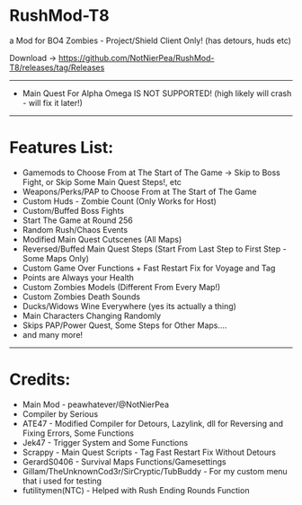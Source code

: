# RushMod-T8
a Mod for BO4 Zombies - Project/Shield Client Only! (has detours, huds etc)

Download -> https://github.com/NotNierPea/RushMod-T8/releases/tag/Releases

------------------

- Main Quest For Alpha Omega IS NOT SUPPORTED! (high likely will crash - will fix it later!)

------------------

# Features List:

- Gamemods to Choose From at The Start of The Game -> Skip to Boss Fight, or Skip Some Main Quest Steps!, etc
- Weapons/Perks/PAP to Choose From at The Start of The Game
- Custom Huds - Zombie Count (Only Works for Host)
- Custom/Buffed Boss Fights
- Start The Game at Round 256
- Random Rush/Chaos Events
- Modified Main Quest Cutscenes (All Maps)
- Reversed/Buffed Main Quest Steps (Start From Last Step to First Step - Some Maps Only)
- Custom Game Over Functions + Fast Restart Fix for Voyage and Tag
- Points are Always your Health
- Custom Zombies Models (Different From Every Map!)
- Custom Zombies Death Sounds
- Ducks/Widows Wine Everywhere (yes its actually a thing)
- Main Characters Changing Randomly
- Skips PAP/Power Quest, Some Steps for Other Maps....
- and many more!

------------------

# Credits:
- Main Mod - peawhatever/@NotNierPea
- Compiler by Serious
- ATE47 - Modified Compiler for Detours, Lazylink, dll for Reversing and Fixing Errors, Some Functions
- Jek47 - Trigger System and Some Functions
- Scrappy - Main Quest Scripts - Tag Fast Restart Fix Without Detours
- GerardS0406 - Survival Maps Functions/Gamesettings
- Gillam/TheUnknownCod3r/SirCryptic/TubBuddy - For my custom menu that i used for testing
- futilitymen(NTC) - Helped with Rush Ending Rounds Function


